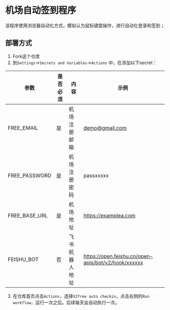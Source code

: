 # 机场自动签到程序
该程序使用浏览器自动化方式，模拟认为鼠标键盘操作，进行自动化登录和签到；

## 部署方式
1. Fork这个仓库
2. 到`Settings`→`Secrets and Variables`→`Actions` 中，在添加以下secret：

| 参数  | 是否必须  | 内容  | 示例  |
| ------------ | ------------ | ------------ | ------------ |
| FREE_EMAIL  | 是  | 机场注册邮箱  |  demo@gmail.com  |
| FREE_PASSWORD  | 是  | 机场注册密码  | passxxxxx  |
| FREE_BASE_URL  | 是  | 机场地址  | https://examplea.com  |
| FEISHU_BOT  | 否  | 飞书机器人地址  |  https://open.feishu.cn/open-apis/bot/v2/hook/xxxxxx |

3. 在仓库首页点击`Actions`，选择`V2free auto checkin`，点击右侧的`Run workflow`，运行一次之后。后续每天会自动执行一次。